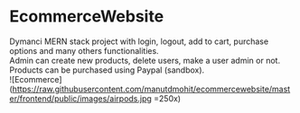 # EcommerceWebsite
 Dymanci MERN stack project with login, logout, add to cart, purchase options and many others functionalities.  
Admin can create new products, delete users, make a user admin or not.  
Products can be purchased using Paypal (sandbox).  
![Ecommerce](https://raw.githubusercontent.com/manutdmohit/ecommercewebsite/master/frontend/public/images/airpods.jpg =250x)
